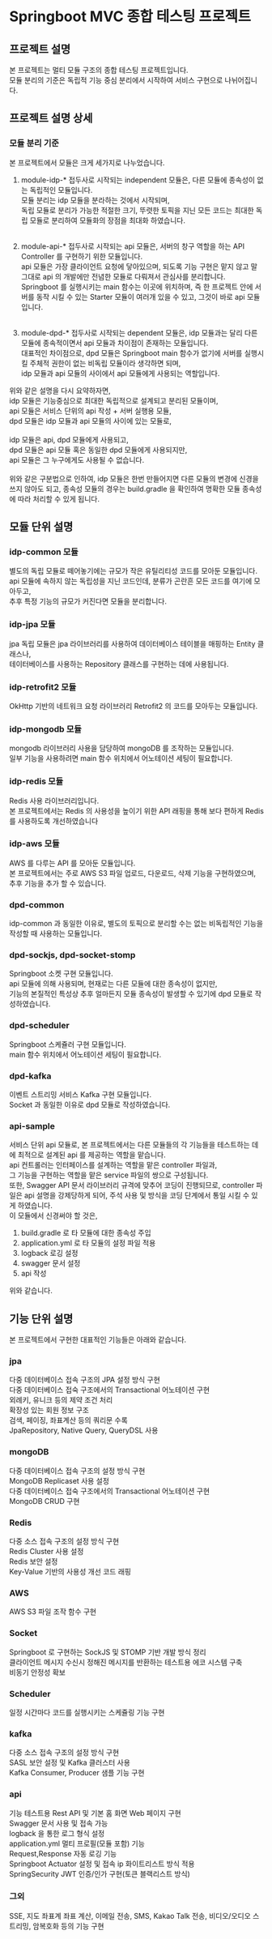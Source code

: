 # Springboot MVC 종합 테스팅 프로젝트

## 프로젝트 설명
본 프로젝트는 멀티 모듈 구조의 종합 테스팅 프로젝트입니다.<br>
모듈 분리의 기준은 독립적 기능 중심 분리에서 시작하여 서비스 구현으로 나뉘어집니다.<br>

## 프로젝트 설명 상세
### 모듈 분리 기준
본 프로젝트에서 모듈은 크게 세가지로 나누었습니다.<br>
1. module-idp-* 접두사로 시작되는 independent 모듈은, 다른 모듈에 종속성이 없는 독립적인 모듈입니다.<br>
모듈 분리는 idp 모듈을 분라하는 것에서 시작되며, <br>
독립 모듈로 분리가 가능한 적절한 크기, 뚜렷한 토픽을 지닌 모든 코드는 최대한 독립 모듈로 분리하여 모듈화의 장점을 최대화 하였습니다.<br><br>

2. module-api-* 접두사로 시작되는 api 모듈은, 서버의 창구 역할을 하는 API Controller 를 구현하기 위한 모듈입니다.<br>
api 모듈은 가장 클라이언트 요청에 닿아있으며, 되도록 기능 구현은 맡지 않고 말 그대로 api 의 개발에만 전념한 모듈로 다뤄져서 관심사를 분리합니다.<br>
Springboot 를 실행시키는 main 함수는 이곳에 위치하며, 즉 한 프로젝트 안에 서버를 동작 시킬 수 있는 Starter 모듈이 여러개 있을 수 있고, 그것이 바로 api 모듈입니다.<br><br>

3. module-dpd-* 접두사로 시작되는 dependent 모듈은, idp 모듈과는 달리 다른 모듈에 종속적이면서 api 모듈과 차이점이 존재하는 모듈입니다.<br>
대표적인 차이점으로, dpd 모듈은 Springboot main 함수가 없기에 서버를 실행시킬 주체적 권한이 없는 비독립 모듈이라 생각하면 되며,<br>
idp 모듈과 api 모듈의 사이에서 api 모듈에게 사용되는 역할입니다.

위와 같은 설명을 다시 요약하자면,<br>
idp 모듈은 기능중심으로 최대한 독립적으로 설계되고 분리된 모듈이며,<br>
api 모듈은 서비스 단위의 api 작성 + 서버 실행용 모듈,<br>
dpd 모듈은 idp 모듈과 api 모듈의 사이에 있는 모듈로,<br>
<br>
idp 모듈은 api, dpd 모듈에게 사용되고,<br>
dpd 모듈은 api 모듈 혹은 동일한 dpd 모듈에게 사용되지만,<br>
api 모듈은 그 누구에게도 사용될 수 없습니다.<br>
<br>
위와 같은 구분법으로 인하여, idp 모듈은 한번 만들어지면 다른 모듈의 변경에 신경을 쓰지 않아도 되고,
종속성 모듈의 경우는 build.gradle 을 확인하여 명확한 모듈 종속성에 따라 처리할 수 있게 됩니다.

## 모듈 단위 설명
### idp-common 모듈
별도의 독립 모듈로 떼어놓기에는 규모가 작은 유틸리티성 코드를 모아둔 모듈입니다.<br>
api 모듈에 속하지 않는 독립성을 지닌 코드인데, 분류가 곤란흔 모든 코드를 여기에 모아두고,<br>
추후 특정 기능의 규모가 커진다면 모듈을 분리합니다.

### idp-jpa 모듈
jpa 독립 모듈은 jpa 라이브러리를 사용하여 데이터베이스 테이블을 매핑하는 Entity 클래스나,<br>
테이터베이스를 사용하는 Repository 클래스를 구현하는 데에 사용됩니다.

### idp-retrofit2 모듈
OkHttp 기반의 네트워크 요청 라이브러리 Retrofit2 의 코드를 모아두는 모듈입니다.<br>

### idp-mongodb 모듈
mongodb 라이브러리 사용을 담당하여 mongoDB 를 조작하는 모듈입니다.<br>
일부 기능을 사용하려면 main 함수 위치에서 어노테이션 세팅이 필요합니다.

### idp-redis 모듈
Redis 사용 라이브러리입니다.<br>
본 프로젝트에서는 Redis 의 사용성을 높이기 위한 API 래핑을 통해 보다 편하게 Redis 를 사용하도록 개선하였습니다

### idp-aws 모듈
AWS 를 다루는 API 를 모아둔 모듈입니다.<br>
본 프로젝트에서는 주로 AWS S3 파일 업로드, 다운로드, 삭제 기능을 구현하였으며,<br>
추후 기능을 추가 할 수 있습니다.

### dpd-common
idp-common 과 동일한 이유로, 별도의 토픽으로 분리할 수는 없는 비독립적인 기능을 작성할 때 사용하는 모듈입니다.

### dpd-sockjs, dpd-socket-stomp
Springboot 소켓 구현 모듈입니다.<br>
api 모듈에 의해 사용되며, 현재로는 다른 모듈에 대한 종속성이 없지만,<br>
기능의 본질적인 특성상 추후 얼마든지 모듈 종속성이 발생할 수 있기에 dpd 모듈로 작성하였습니다.

### dpd-scheduler
Springboot 스케쥴러 구현 모듈입니다.<br>
main 함수 위치에서 어노테이션 세팅이 필요합니다.

### dpd-kafka
이벤트 스트리밍 서비스 Kafka 구현 모듈입니다.<br>
Socket 과 동일한 이유로 dpd 모듈로 작성하였습니다.

### api-sample
서비스 단위 api 모듈로, 본 프로젝트에서는 다른 모듈들의 각 기능들을 테스트하는 데에 최적으로 설계된 api 를 제공하는 역할을 맡습니다.<br>
api 컨트롤러는 인터페이스를 설계하는 역할을 맡은 controller 파일과,<br>
그 기능을 구현하는 역할을 맡은 service 파일의 쌍으로 구성됩니다.<br>
또한, Swagger API 문서 라이브러리 규격에 맞추어 코딩이 진행되므로, controller 파일은 api 설명을 강제당하게 되어, 주석 사용 및 방식을 코딩 단계에서 통일 시킬 수 있게 하였습니다.<br>
이 모듈에서 신경써야 할 것은,
1. build.gradle 로 타 모듈에 대한 종속성 주입
2. application.yml 로 타 모듈의 설정 파일 적용
3. logback 로깅 설정
4. swagger 문서 설정
5. api 작성

위와 같습니다.

## 기능 단위 설명
본 프로젝트에서 구현한 대표적인 기능들은 아래와 같습니다.

### jpa
다중 데이터베이스 접속 구조의 JPA 설정 방식 구현<br>
다중 데이터베이스 접숙 구조에서의 Transactional 어노테이션 구현<br>
외례키, 유니크 등의 제약 조건 처리<br>
확장성 있는 회원 정보 구조<br>
검색, 페이징, 좌표계산 등의 쿼리문 수록<br>
JpaRepository, Native Query, QueryDSL 사용<br>

### mongoDB
다중 데이터베이스 접속 구조의 설정 방식 구현<br>
MongoDB Replicaset 사용 설정<br>
다중 데이터베이스 접숙 구조에서의 Transactional 어노테이션 구현<br>
MongoDB CRUD 구현

### Redis
다중 소스 접속 구조의 설정 방식 구현<br>
Redis Cluster 사용 설정<br>
Redis 보안 설정<br>
Key-Value 기반의 사용성 개선 코드 래핑

### AWS
AWS S3 파일 조작 함수 구현

### Socket
Springboot 로 구현하는 SockJS 및 STOMP 기반 개발 방식 정리<br>
클라이언트 메시지 수신시 정해진 메시지를 반환하는 테스트용 에코 시스템 구축<br>
비동기 안정성 확보

### Scheduler
일정 시간마다 코드를 실행시키는 스케쥴링 기능 구현

### kafka
다중 소스 접속 구조의 설정 방식 구현<br>
SASL 보안 설정 및 Kafka 클러스터 사용<br>
Kafka Consumer, Producer 샘플 기능 구현

### api
기능 테스트용 Rest API 및 기본 홈 화면 Web 페이지 구현<br>
Swagger 문서 사용 및 접속 가능<br>
logback 을 통한 로그 형식 설정<br>
application.yml 멀티 프로필(모듈 포함) 기능<br>
Request,Response 자동 로깅 기능<br>
Springboot Actuator 설정 및 접속 ip 화이트리스트 방식 적용<br>
SpringSecurity JWT 인증/인가 구현(토큰 블랙리스트 방식)

### 그외
SSE, 지도 좌표계 좌표 계산, 이메일 전송, SMS, Kakao Talk 전송, 비디오/오디오 스트리밍, 암복호화 등의 기능 구현